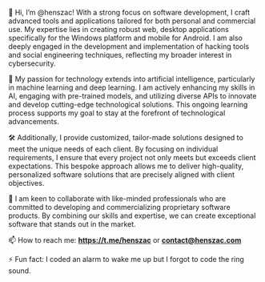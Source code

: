 👋 Hi, I’m @henszac! With a strong focus on software development, I craft advanced tools and applications tailored for both personal and commercial use. My expertise lies in creating robust web, desktop applications specifically for the Windows platform and mobile for Android. I am also deeply engaged in the development and implementation of hacking tools and social engineering techniques, reflecting my broader interest in cybersecurity.

🌟 My passion for technology extends into artificial intelligence, particularly in machine learning and deep learning. I am actively enhancing my skills in AI, engaging with pre-trained models, and utilizing diverse APIs to innovate and develop cutting-edge technological solutions. This ongoing learning process supports my goal to stay at the forefront of technological advancements.

🛠️ Additionally, I provide customized, tailor-made solutions designed to meet the unique needs of each client. By focusing on individual requirements, I ensure that every project not only meets but exceeds client expectations. This bespoke approach allows me to deliver high-quality, personalized software solutions that are precisely aligned with client objectives.

🤝 I am keen to collaborate with like-minded professionals who are committed to developing and commercializing proprietary software products. By combining our skills and expertise, we can create exceptional software that stands out in the market.

📫 How to reach me: **https://t.me/henszac** or 
                   **contact@henszac.com**

⚡ Fun fact: I coded an alarm to wake me up but I forgot to code the ring sound.

<!---
henszac/henszac is a ✨ special ✨ repository because its `README.md` (this file) appears on your GitHub profile.
You can click the Preview link to take a look at your changes.
--->
